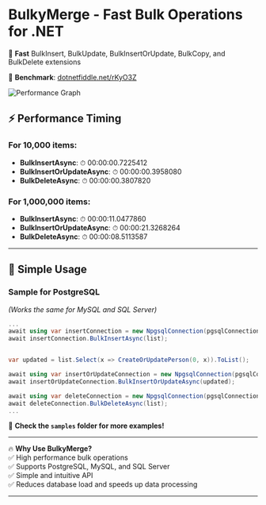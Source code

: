 # BulkyMerge - Fast Bulk Operations for .NET  
🚀 **Fast** BulkInsert, BulkUpdate, BulkInsertOrUpdate, BulkCopy, and BulkDelete extensions  

🔗 **Benchmark**: [dotnetfiddle.net/rKyO3Z](https://dotnetfiddle.net/rKyO3Z)  

![Performance Graph](https://github.com/user-attachments/assets/d2f1b9fc-e87c-44a6-b545-f0bf23b5c096)  

## ⚡ Performance Timing  

### For **10,000** items:  
- **BulkInsertAsync**: ⏱ 00:00:00.7225412  
- **BulkInsertOrUpdateAsync**: ⏱ 00:00:00.3958080  
- **BulkDeleteAsync**: ⏱ 00:00:00.3807820  

### For **1,000,000** items:  
- **BulkInsertAsync**: ⏱ 00:00:11.0477860  
- **BulkInsertOrUpdateAsync**: ⏱ 00:00:21.3268264  
- **BulkDeleteAsync**: ⏱ 00:00:08.5113587  

---  

## 🚀 Simple Usage  

### Sample for **PostgreSQL**  
*(Works the same for MySQL and SQL Server)*  

```csharp
...
await using var insertConnection = new NpgsqlConnection(pgsqlConnectionString); // MysqlConenction or NpgsqlConnection
await insertConnection.BulkInsertAsync(list);


var updated = list.Select(x => CreateOrUpdatePerson(0, x)).ToList();

await using var insertOrUpdateConnection = new NpgsqlConnection(pgsqlConnectionString); // MysqlConenction or NpgsqlConnection
await insertOrUpdateConnection.BulkInsertOrUpdateAsync(updated);

await using var deleteConnection = new NpgsqlConnection(pgsqlConnectionString); // MysqlConenction or NpgsqlConnection
await deleteConnection.BulkDeleteAsync(list);
...
```

📂 **Check the `samples` folder for more examples!**  

---  

🔥 **Why Use BulkyMerge?**  
✅ High performance bulk operations  
✅ Supports PostgreSQL, MySQL, and SQL Server  
✅ Simple and intuitive API  
✅ Reduces database load and speeds up data processing  

---

